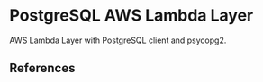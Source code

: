 # PostgreSQL AWS Lambda Layer

AWS Lambda Layer with PostgreSQL client and psycopg2.

## References
